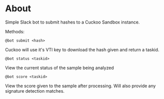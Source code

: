 # About
Simple Slack bot to submit hashes to a Cuckoo Sandbox instance.

Methods:

```
@bot submit <hash>
```

Cuckoo will use it's VTI key to download the hash given and return a taskid.

```
@bot status <taskid>
```

View the current status of the sample being analyzed

```
@bot score <taskid>
```

View the score given to the sample after processing.  Will also provide any signature detection matches.

